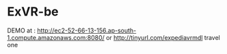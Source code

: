# ExVR-be

DEMO at :
http://ec2-52-66-13-156.ap-south-1.compute.amazonaws.com:8080/
or 
http://tinyurl.com/expediavrmdl
travel one
